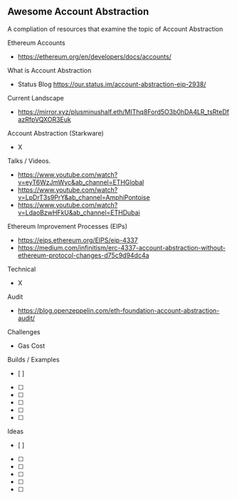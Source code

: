 ## Awesome Account Abstraction

A compliation of resources that examine the topic of Account Abstraction


Ethereum Accounts
- https://ethereum.org/en/developers/docs/accounts/

What is Account Abstraction
- Status Blog https://our.status.im/account-abstraction-eip-2938/

Current Landscape
- https://mirror.xyz/plusminushalf.eth/MIThq8Ford5O3b0hDA4LR_tsRteDfazRfpVQXOR3Euk

Account Abstraction (Starkware)
- X

Talks / Videos.
- https://www.youtube.com/watch?v=eyT6WzJmWyc&ab_channel=ETHGlobal
- https://www.youtube.com/watch?v=LpDrT3s9PrY&ab_channel=AmphiPontoise 
- https://www.youtube.com/watch?v=LdaoBzwHFkU&ab_channel=ETHDubai 

Ethereum Improvement Processes (EIPs)
- https://eips.ethereum.org/EIPS/eip-4337
- https://medium.com/infinitism/erc-4337-account-abstraction-without-ethereum-protocol-changes-d75c9d94dc4a 

Technical
- X

Audit
- https://blog.openzeppelin.com/eth-foundation-account-abstraction-audit/

Challenges
- Gas Cost

Builds / Examples
- [ ]
- [ ]
- [ ]
- [ ]
- [ ]
- [ ]

Ideas
- [ ]
- [ ]
- [ ]
- [ ]
- [ ]
- [ ]


